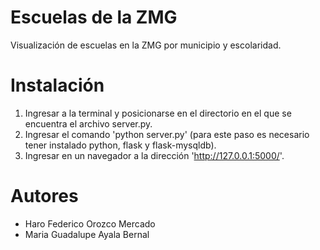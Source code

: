 # Escuelas de la ZMG
Visualización de escuelas en la ZMG por municipio y escolaridad.

# Instalación
1. Ingresar a la terminal y posicionarse en el directorio en el que se encuentra el archivo server.py.
2. Ingresar el comando 'python server.py' (para este paso es necesario tener instalado python, flask y flask-mysqldb).
3. Ingresar en un navegador a la dirección 'http://127.0.0.1:5000/'.

# Autores
- Haro Federico Orozco Mercado
- Maria Guadalupe Ayala Bernal
